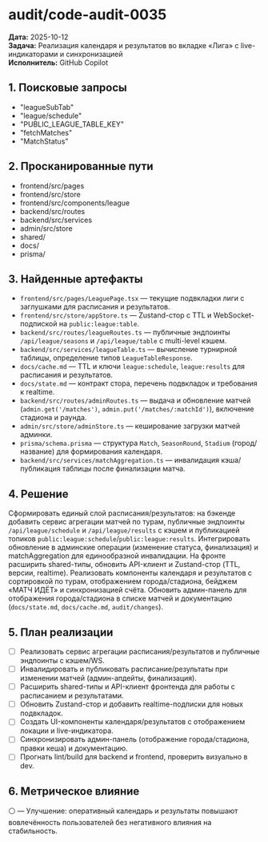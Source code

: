 # audit/code-audit-0035

**Дата:** 2025-10-12  
**Задача:** Реализация календаря и результатов во вкладке «Лига» с live-индикаторами и синхронизацией  
**Исполнитель:** GitHub Copilot

## 1. Поисковые запросы
- "leagueSubTab"
- "league/schedule"
- "PUBLIC_LEAGUE_TABLE_KEY"
- "fetchMatches"
- "MatchStatus"

## 2. Просканированные пути
- frontend/src/pages
- frontend/src/store
- frontend/src/components/league
- backend/src/routes
- backend/src/services
- admin/src/store
- shared/
- docs/
- prisma/

## 3. Найденные артефакты
- `frontend/src/pages/LeaguePage.tsx` — текущие подвкладки лиги с заглушками для расписания и результатов.
- `frontend/src/store/appStore.ts` — Zustand-стор с TTL и WebSocket-подпиской на `public:league:table`.
- `backend/src/routes/leagueRoutes.ts` — публичные эндпоинты `/api/league/seasons` и `/api/league/table` с multi-level кэшем.
- `backend/src/services/leagueTable.ts` — вычисление турнирной таблицы, определение типов `LeagueTableResponse`.
- `docs/cache.md` — TTL и ключи `league:schedule`, `league:results` для расписания и результатов.
- `docs/state.md` — контракт стора, перечень подвкладок и требования к realtime.
- `backend/src/routes/adminRoutes.ts` — выдача и обновление матчей (`admin.get('/matches')`, `admin.put('/matches/:matchId')`), включение стадиона и раунда.
- `admin/src/store/adminStore.ts` — кеширование загрузки матчей админки.
- `prisma/schema.prisma` — структура `Match`, `SeasonRound`, `Stadium` (город/название) для формирования календаря.
- `backend/src/services/matchAggregation.ts` — инвалидация кэша/публикация таблицы после финализации матча.

## 4. Решение
Сформировать единый слой расписания/результатов: на бэкенде добавить сервис агрегации матчей по турам, публичные эндпоинты `/api/league/schedule` и `/api/league/results` с кэшем и публикацией топиков `public:league:schedule`/`public:league:results`. Интегрировать обновление в админские операции (изменение статуса, финализация) и matchAggregation для единообразной инвалидации. На фронте расширить shared-типы, обновить API-клиент и Zustand-стор (TTL, версии, realtime). Реализовать компоненты календаря и результатов с сортировкой по турам, отображением города/стадиона, бейджем «МАТЧ ИДЁТ» и синхронизацией счёта. Обновить админ-панель для отображения города/стадиона в списке матчей и документацию (`docs/state.md`, `docs/cache.md`, `audit/changes`).

## 5. План реализации
- [ ] Реализовать сервис агрегации расписания/результатов и публичные эндпоинты с кэшем/WS.
- [ ] Инвалидировать и публиковать расписание/результаты при изменении матчей (админ-апдейты, финализация).
- [ ] Расширить shared-типы и API-клиент фронтенда для работы с расписанием и результатами.
- [ ] Обновить Zustand-стор и добавить realtime-подписки для новых подвкладок.
- [ ] Создать UI-компоненты календаря/результатов с отображением локации и live-индикатора.
- [ ] Синхронизировать админ-панель (отображение города/стадиона, правки кеша) и документацию.
- [ ] Прогнать lint/build для backend и frontend, проверить визуально в dev.

## 6. Метрическое влияние
⚪ — Улучшение: оперативный календарь и результаты повышают вовлечённость пользователей без негативного влияния на стабильность.
